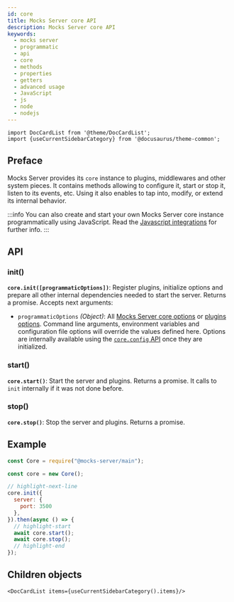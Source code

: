 ```yaml
---
id: core
title: Mocks Server core API
description: Mocks Server core API
keywords:
  - mocks server
  - programmatic
  - api
  - core
  - methods
  - properties
  - getters
  - advanced usage
  - JavaScript
  - js
  - node
  - nodejs
---
```


```mdx-code-block
import DocCardList from '@theme/DocCardList';
import {useCurrentSidebarCategory} from '@docusaurus/theme-common';
```

## Preface

Mocks Server provides its `core` instance to plugins, middlewares and other system pieces. It contains methods allowing to configure it, start or stop it, listen to its events, etc. Using it also enables to tap into, modify, or extend its internal behavior.

:::info
You can also create and start your own Mocks Server core instance programmatically using JavaScript. Read the [Javascript integrations](integrations/javascript.md) for further info.
:::

## API

### init()

__`core.init([programmaticOptions])`__: Register plugins, initialize options and prepare all other internal dependencies needed to start the server. Returns a promise. Accepts next arguments:
  * `programmaticOptions` _(Object)_: All [Mocks Server core options](configuration/options.md#core-options) or [plugins options](configuration/options.md#plugin-options). Command line arguments, environment variables and configuration file options will override the values defined here. Options are internally available using the [`core.config` API](#config) once they are initialized.

### start()

__`core.start()`__: Start the server and plugins. Returns a promise. It calls to `init` internally if it was not done before.

### stop()

__`core.stop()`__: Stop the server and plugins. Returns a promise.


## Example
```js
const Core = require("@mocks-server/main");

const core = new Core();

// highlight-next-line
core.init({
  server: {
    port: 3500
  },
}).then(async () => {
  // highlight-start
  await core.start();
  await core.stop();
  // highlight-end
});
```

## Children objects

```mdx-code-block
<DocCardList items={useCurrentSidebarCategory().items}/>
```
